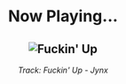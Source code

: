 <div align="center"> 
<h1>Now Playing...</h1>

![Fuckin' Up](https://i.scdn.co/image/ab67616d00001e0289ab7b1fe50580a43e9175fe)
--
_<p>Track: Fuckin' Up - Jynx </p>_
</div>
